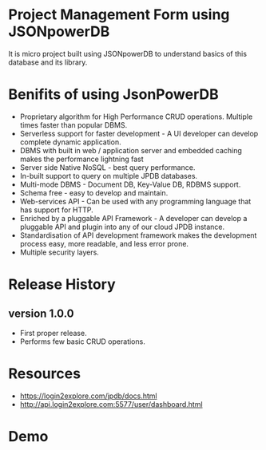 
# Project Management Form using JSONpowerDB

It is micro project built using JSONpowerDB to understand basics of this database and its library.

# Benifits of using JsonPowerDB

- Proprietary algorithm for High Performance CRUD operations. Multiple times faster than popular DBMS.
- Serverless support  for faster development - A UI developer can develop complete dynamic application.
- DBMS with built in web / application server and embedded caching makes the performance lightning fast
- Server side Native NoSQL - best query performance.
- In-built support to query on multiple JPDB databases.
- Multi-mode DBMS - Document DB, Key-Value DB, RDBMS support.
- Schema free - easy to develop and maintain.
- Web-services API - Can be used with any programming language that has support for HTTP.
- Enriched by a pluggable API Framework - A developer can develop a pluggable API and plugin into any of our cloud JPDB instance.
- Standardisation of API development framework makes the development process easy, more readable, and less error prone.
- Multiple security layers.

# Release History

## version 1.0.0
- First proper release.
- Performs few basic CRUD operations.

# Resources
- https://login2explore.com/jpdb/docs.html
- http://api.login2explore.com:5577/user/dashboard.html

# Demo





